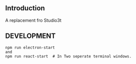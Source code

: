 ## Introduction
A replacement fro Studio3t  


## DEVELOPMENT
```
npm run electron-start
and  
npm run react-start  # In Two seperate terminal windows.
```

